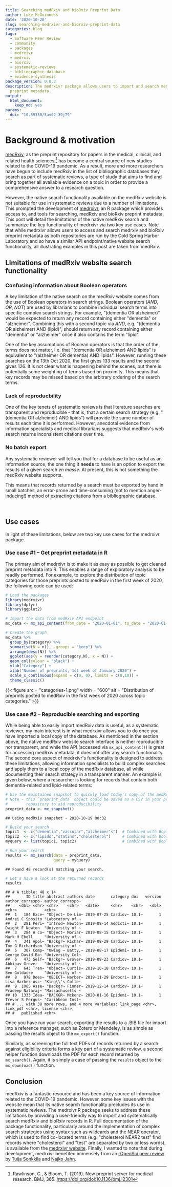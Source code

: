 ```yaml
---
title: Searching medRxiv and bioRxiv Preprint Data
author: Luke McGuinness
date: '2020-10-20'
slug: searching-medrxivr-and-biorxiv-preprint-data
categories: blog
tags:
  - Software Peer Review
  - community
  - packages
  - medrxivr
  - medrxiv
  - biorxiv
  - systematic-reviews
  - bibliographic-database
  - evidence-synthesis
package_version: 0.0.3
description: The medrxivr package allows users to import and search medRxiv and bioRxiv
  preprint metadata.
output:
  html_document:
    keep_md: yes
params:
  doi: "10.59350/5av02-39j79"
---
```




# Background & motivation

[medRxiv](https://www.medrxiv.org/), as the preprint repository for papers in the medical, clinical, and related health sciences,[^1] has become a central source of new studies related to the COVID-19 pandemic. As a result, more and more researchers have begun to include medRxiv in the list of bibliographic databases they search as part of systematic reviews, a type of study that aims to find and bring together all available evidence on a topic in order to provide a comprehensive answer to a research question.

However, the native search functionality available on the medRxiv website is not suitable for use in systematic reviews due to a number of limitations. This prompted the development of [medrxivr](https://docs.ropensci.org/medrxivr), an R package which provides access to, and tools for searching, medRxiv and bioRxiv preprint metadata. This post will detail the limitations of the native medRxiv search and summarize the key functionality of medrxivr via two key use cases. Note that while medrxivr allows users to access and search medrxiv and bioRxiv preprint metadata as both repositories are run by the Cold Spring Harbor Laboratory and so have a similar API endpoint/native website search functionality, all illustrating examples in this post are taken from medRxiv.

## Limitations of medRxiv website search functionality

### Confusing information about Boolean operators

A key limitation of the native search on the medRxiv website comes from the use of Boolean operators in search strings. Boolean operators (*AND*, *OR*, *NOT*) are used by librarians to combine individual search terms into specific complex search strings. For example, "(dementia OR alzheimer)" would be expected to return any record containing either "dementia" or "alzheimer". Combining this with a second topic via *AND*, e.g. "(dementia OR alzheimer) AND (lipid)", should return any record containing either "dementia" or "alzheimer" once it also contains the term "lipid".

One of the key assumptions of Boolean operators is that the order of the terms does not matter, i.e. that "(dementia OR alzheimer) AND lipids" is equivalent to "(alzheimer OR dementia) AND lipids". However, running these searches on the 13th Oct 2020, the first gives 133 results and the second gives 126. It is not clear what is happening behind the scenes, but there is potentially some weighting of terms based on proximity. This means that key records may be missed based on the arbitrary ordering of the search terms.

### Lack of reproducbility

One of the key tenets of systematic reviews is that literature searches are transparent and reproducible - that is, that a certain search strategy (e.g. "(dementia OR alzheimer) AND lipids") will provide the same number of results each time it is performed. However, anecdotal evidence from information specialists and medical librarians suggests that medRxiv's web search returns inconsistent citations over time.

### No batch export

Any systematic reviewer will tell you that for a database to be useful as an information source, the one thing it **needs** to have is an option to export the results of a given search _en masse_. At present, this is not something the medRxiv website supports.

This means that records returned by a search must be exported by hand in small batches, an error-prone and time-consuming (not to mention anger-inducing!) method of extracting citations from a bibliographic database.

<br>

## Use cases

In light of these limitations, below are two key use cases for the medrxivr package.

### Use case #1 – Get preprint metadata in R

The primary aim of medrxivr is to make it as easy as possible to get cleaned preprint metadata into R. This enables a range of exploratory analysis to be readily performed. For example, to explore the distribution of topic categories for those preprints posted to medRxiv in the first week of 2020, the following code can be used:


```r
# Load the packages
library(medrxivr)
library(dplyr)
library(ggplot2)

# Import the data from medRxiv API endpoint
mx_data <- mx_api_content(from_date = "2020-01-01", to_date = "2020-01-07")

# Create the graph 
mx_data %>%
  group_by(category) %>%
  summarise(N = n(), .groups = "keep") %>%
  arrange(desc(N)) %>%
  ggplot(aes(y = reorder(category,N), x = N)) +
  geom_col(colour = "black") + 
  ylab("Category") +
  xlab("Number of preprints, 1st week of January 2020") +
  scale_x_continuous(expand = c(0, 0), limits = c(0,10)) +
  theme_classic() 
```

<!--html_preserve-->
{{< figure src = "categories-1.png" width = "600" alt = "Distribution of preprints posted to medRxiv in the first week of 2020 across topic categories." >}}
<!--/html_preserve-->

### Use case #2 – Reproducible searching and exporting

While being able to easily import medRxiv data is useful, as a systematic reviewer, my main interest is in what medrxivr allows you to do once you have imported a local copy of the database. As mentioned in the section above, the native medRxiv website search interface is neither reproducible nor transparent, and while the API (accessed via `mx_api_content()`) is great for accessing medRxiv metadata, it does not offer any search functionality. The second core aspect of medrxivr's functionality is designed to address these limitations, allowing information specialists to build complex searches and apply them to a local copy of the medRxiv database, all while documenting their search strategy in a transparent manner. An example is given below, where a researcher is looking for records that contain both dementia-related and lipid-related terms:


```r
# Use the maintained snapshot to quickly load today's copy of the medRxiv database
# Note - this `preprint_data` object could be saved as a CSV in your project 
#        repository to aid reproducibility
preprint_data <- mx_snapshot()
```

```
## Using medRxiv snapshot - 2020-10-19 00:32
```

```r
# Build your search
topic1  <- c("dementia","vascular","alzheimer's")  # Combined with Boolean OR
topic2  <- c("lipids","statins","cholesterol")     # Combined with Boolean OR
myquery <- list(topic1, topic2)                    # Combined with Boolean AND

# Run your search
results <- mx_search(data = preprint_data,
                     query = myquery)
```

```
## Found 48 record(s) matching your search.
```

```r
# Let's have a look at the returned records
results
```

```
## # A tibble: 48 x 14
##       ID title abstract authors date       category doi   version author_correspo~ author_correspo~
##    <dbl> <chr> <chr>    <chr>   <date>     <chr>    <chr>   <dbl> <chr>            <chr>           
##  1   184 Exce~ "Object~ De Lim~ 2019-07-25 Cardiov~ 10.1~       1 Andrei C Sposito "Laboratory of ~
##  2   281 Peri~ "Introd~ Newton~ 2019-08-14 Addicti~ 10.1~       1 Dwight F Newton  "University of ~
##  3   284 A co~ "Object~ Moriar~ 2019-08-15 Cardiov~ 10.1~       1 Mark H Ebell     "University of ~
##  4   341 Apol~ "Backgr~ Richar~ 2019-08-29 Cardiov~ 10.1~       1 Tom G Richardson "University of ~
##  5   307 Comp~ "Owing ~ Batty,~ 2019-08-17 Epidemi~ 10.1~       1 George David Ba~ "University Col~
##  6   473 Self~ "Backgr~ Grover~ 2019-09-23 Cardiov~ 10.1~       1 Abhinav Grover   "University of ~
##  7   643 Tren~ "Object~ Curtis~ 2019-10-18 Cardiov~ 10.1~       1 Ben Goldacre     "University of ~
##  8   978 Does~ "OBJECT~ Harber~ 2019-11-29 Endocri~ 10.1~       1 Lisa Harber-Asc~ "King\\'s Colle~
##  9  1085 Asse~ "Backgr~ Finner~ 2019-12-14 Cardiov~ 10.1~       1 Pradeep Nataraj~ "Massachusetts ~
## 10  1333 Idea~ "BACKGR~ Mckenz~ 2020-01-16 Epidemi~ 10.1~       1 Trevor S Fergus~ "Caribbean Inst~
## # ... with 38 more rows, and 4 more variables: link_page <chr>, link_pdf <chr>, license <chr>,
## #   published <chr>
```

Once you have run your search, exporting the results to a .BIB file for import into a reference manager, such as Zotero or Mendeley, is as simple as passing the results object to the `mx_export()` function.

Similarly, as screening the full text PDFs of records returned by a search against eligibility criteria forms a key part of a systematic review, a second helper function downloads the PDF for each record returned by `mx_search()`. Again, it is simply a case of passing the `results` object to the `mx_download()` function.

## Conclusion

medRxiv is a fantastic resource and has been a key source of information related to the COVID-19 pandemic. However, some key issues with the website mean that its native search functionality precludes its use in systematic reviews. The medrxivr R package seeks to address these limitations by providing a user-friendly way to import and systematically search medRxiv and bioRxiv records in R.  Full documentation of the package functionality, particularly around the implementation of complex search strategies using syntax such as wildcards and the NEAR operator, which is used to find co-located terms (e.g. "cholesterol NEAR2 test" find records where "cholesterol" and "test" are separated by two or less words), is available from the [medrxivr website](https://docs.ropensci.org/medrxivr/). Finally, I wanted to note that during development, medrxivr benefited immensely from an [rOpenSci peer review](https://github.com/ropensci/software-review/issues/380) by [Tuija Sonkkila](https://github.com/tts) and [Najko Jahn](https://github.com/njahn82).



[^1]: Rawlinson, C., & Bloom, T. (2019). New preprint server for medical research. BMJ, 365. <https://doi.org/doi:10.1136/bmj.l2301>
